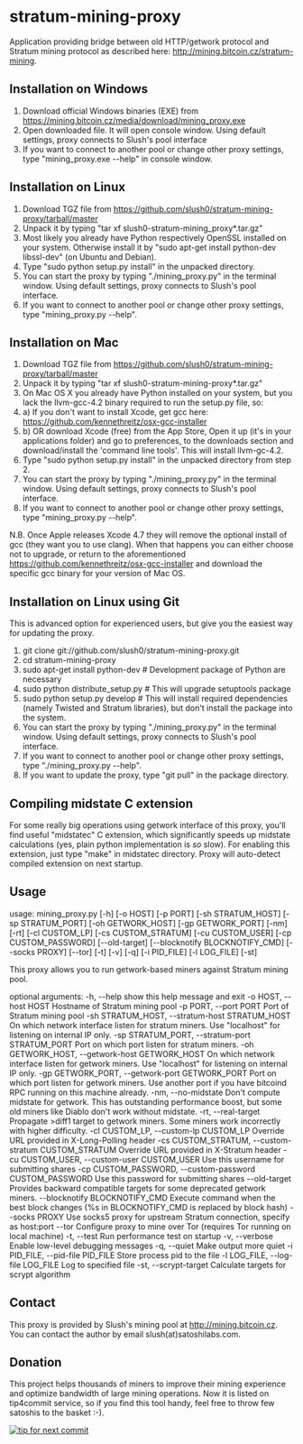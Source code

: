 stratum-mining-proxy
====================

Application providing bridge between old HTTP/getwork protocol and Stratum mining protocol
as described here: http://mining.bitcoin.cz/stratum-mining.

Installation on Windows
-----------------------

1. Download official Windows binaries (EXE) from https://mining.bitcoin.cz/media/download/mining_proxy.exe
2. Open downloaded file. It will open console window. Using default settings, proxy connects to Slush's pool interface
3. If you want to connect to another pool or change other proxy settings, type "mining_proxy.exe --help" in console window.

Installation on Linux
---------------------

1. Download TGZ file from https://github.com/slush0/stratum-mining-proxy/tarball/master
2. Unpack it by typing "tar xf slush0-stratum-mining_proxy*.tar.gz"
3. Most likely you already have Python respectively OpenSSL installed on your system. Otherwise install it by "sudo apt-get install python-dev libssl-dev"
(on Ubuntu and Debian).
3. Type "sudo python setup.py install" in the unpacked directory.
4. You can start the proxy by typing "./mining_proxy.py" in the terminal window. Using default settings,
proxy connects to Slush's pool interface.
5. If you want to connect to another pool or change other proxy settings, type "mining_proxy.py --help".

Installation on Mac
-------------------
1. Download TGZ file from https://github.com/slush0/stratum-mining-proxy/tarball/master
2. Unpack it by typing "tar xf slush0-stratum-mining-proxy*.tar.gz"
3. On Mac OS X you already have Python installed on your system, but you lack the llvm-gcc-4.2 binary required to run the setup.py file, so:
3. a) If you don't want to install Xcode, get gcc here: https://github.com/kennethreitz/osx-gcc-installer
3. b) OR download Xcode (free) from the App Store, Open it up (it's in your applications folder) and go to preferences, to the downloads section and download/install the 'command line tools'. This will install llvm-gc-4.2.
4. Type "sudo python setup.py install" in the unpacked directory from step 2.
5. You can start the proxy by typing "./mining_proxy.py" in the terminal window. Using default settings, proxy connects to Slush's pool interface.
6. If you want to connect to another pool or change other proxy settings, type "mining_proxy.py --help".

N.B. Once Apple releases Xcode 4.7 they will remove the optional install of gcc (they want you to use clang). When that happens you can either choose not to upgrade, or return to the aforementioned https://github.com/kennethreitz/osx-gcc-installer and download the specific gcc binary for your version of Mac OS.

Installation on Linux using Git
-------------------------------
This is advanced option for experienced users, but give you the easiest way for updating the proxy.

1. git clone git://github.com/slush0/stratum-mining-proxy.git
2. cd stratum-mining-proxy
3. sudo apt-get install python-dev # Development package of Python are necessary
4. sudo python distribute_setup.py # This will upgrade setuptools package
5. sudo python setup.py develop # This will install required dependencies (namely Twisted and Stratum libraries),
but don't install the package into the system.
6. You can start the proxy by typing "./mining_proxy.py" in the terminal window. Using default settings,
proxy connects to Slush's pool interface.
7. If you want to connect to another pool or change other proxy settings, type "./mining_proxy.py --help".
8. If you want to update the proxy, type "git pull" in the package directory.

Compiling midstate C extension
------------------------------
For some really big operations using getwork interface of this proxy, you'll find
useful "midstatec" C extension, which significantly speeds up midstate calculations
(yes, plain python implementation is *so* slow). For enabling this extension,
just type "make" in midstatec directory. Proxy will auto-detect compiled extension
on next startup.

Usage
-------------

usage: mining_proxy.py [-h] [-o HOST] [-p PORT] [-sh STRATUM_HOST]
                       [-sp STRATUM_PORT] [-oh GETWORK_HOST]
                       [-gp GETWORK_PORT] [-nm] [-rt] [-cl CUSTOM_LP]
                       [-cs CUSTOM_STRATUM] [-cu CUSTOM_USER]
                       [-cp CUSTOM_PASSWORD] [--old-target]
                       [--blocknotify BLOCKNOTIFY_CMD] [--socks PROXY] [--tor]
                       [-t] [-v] [-q] [-i PID_FILE] [-l LOG_FILE] [-st]

This proxy allows you to run getwork-based miners against Stratum mining pool.

optional arguments:
  -h, --help            show this help message and exit
  -o HOST, --host HOST  Hostname of Stratum mining pool
  -p PORT, --port PORT  Port of Stratum mining pool
  -sh STRATUM_HOST, --stratum-host STRATUM_HOST
                        On which network interface listen for stratum miners.
                        Use "localhost" for listening on internal IP only.
  -sp STRATUM_PORT, --stratum-port STRATUM_PORT
                        Port on which port listen for stratum miners.
  -oh GETWORK_HOST, --getwork-host GETWORK_HOST
                        On which network interface listen for getwork miners.
                        Use "localhost" for listening on internal IP only.
  -gp GETWORK_PORT, --getwork-port GETWORK_PORT
                        Port on which port listen for getwork miners. Use
                        another port if you have bitcoind RPC running on this
                        machine already.
  -nm, --no-midstate    Don't compute midstate for getwork. This has
                        outstanding performance boost, but some old miners
                        like Diablo don't work without midstate.
  -rt, --real-target    Propagate >diff1 target to getwork miners. Some miners
                        work incorrectly with higher difficulty.
  -cl CUSTOM_LP, --custom-lp CUSTOM_LP
                        Override URL provided in X-Long-Polling header
  -cs CUSTOM_STRATUM, --custom-stratum CUSTOM_STRATUM
                        Override URL provided in X-Stratum header
  -cu CUSTOM_USER, --custom-user CUSTOM_USER
                        Use this username for submitting shares
  -cp CUSTOM_PASSWORD, --custom-password CUSTOM_PASSWORD
                        Use this password for submitting shares
  --old-target          Provides backward compatible targets for some
                        deprecated getwork miners.
  --blocknotify BLOCKNOTIFY_CMD
                        Execute command when the best block changes (%s in
                        BLOCKNOTIFY_CMD is replaced by block hash)
  --socks PROXY         Use socks5 proxy for upstream Stratum connection,
                        specify as host:port
  --tor                 Configure proxy to mine over Tor (requires Tor running
                        on local machine)
  -t, --test            Run performance test on startup
  -v, --verbose         Enable low-level debugging messages
  -q, --quiet           Make output more quiet
  -i PID_FILE, --pid-file PID_FILE
                        Store process pid to the file
  -l LOG_FILE, --log-file LOG_FILE
                        Log to specified file
  -st, --scrypt-target  Calculate targets for scrypt algorithm


Contact
-------

This proxy is provided by Slush's mining pool at http://mining.bitcoin.cz. You can contact the author
by email slush(at)satoshilabs.com.

Donation
--------
This project helps thousands of miners to improve their mining experience and optimize bandwidth of large
mining operations. Now it is listed on tip4commit service, so if you find this tool handy, feel free
to throw few satoshis to the basket :-).

[![tip for next commit](http://tip4commit.com/projects/322.svg)](http://tip4commit.com/projects/322)

